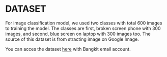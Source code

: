 # DATASET

For image classification model, we used two classes with total 600 images to training the model. The classes are first, broken screen phone with 300 images, and second, blue screen on laptop with 300 images too. The source of this dataset is from stracting image on Google Image. 

You can acces the dataset [here](https://drive.google.com/drive/folders/1Yjq8tHFGYIr3EXR_d8CGjhY8rMB1bfsW?usp=sharing) with Bangkit email account.
